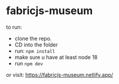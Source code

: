 # fabricjs-museum

to run:

- clone the repo.
- CD into the folder
- run: `npm install`
- make sure u have at least node 18
- run `npm dev`

or visit:
https://fabricjs-museum.netlify.app/
